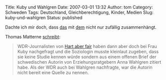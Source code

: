 Title: Kuby und Wahlgren
Date: 2007-03-01 13:32
Author: tom
Category: Schweden
Tags: Deutschland, Gleichberechtigung, Kinder, Medien
Slug: kuby-und-wahlgren
Status: published

Dachte ich mir doch, dass
[das](http://www.fiket.de/2007/02/26/die-wahnsinnigen-schweden/) mit
[dem](http://www.fiket.de/2007/02/13/hoelle-schweden/) nicht nur
zufällig zusammenhängt.

Thomas Matterne
[schreibt](http://thomas-matterne.de/index.php?/archives/831-Die-Schweden-sind-nicht-gestoert.html):

> WDR-Journalisten von [Hart aber
> fair](http://www.wdr.de/tv/hartaberfair05/aktuell/index.phtml) haben
> dann aber doch bei Frau Kuby nachgefragt und die Soziologin musste
> kleinlaut zugeben, dass sie keine Studie kennen würde sondern aus
> einem offenen Brief der schwedischen Autorin von Erziehungsratgebern
> Anna Wahlgren zitiert habe. Als der WDR auch bei Wahlgren nachfragte,
> war die Autorin nicht bereit eine Quelle zu nennen.


